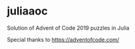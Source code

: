 # juliaaoc
Solution of Advent of Code 2019 puzzles in Julia

Special thanks to https://adventofcode.com/
